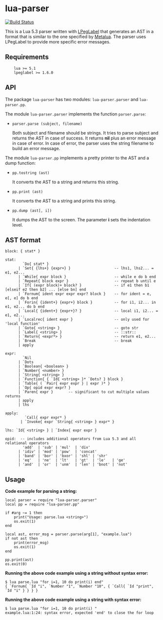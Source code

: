 lua-parser
==========
[![Build Status](https://travis-ci.org/andremm/lua-parser.svg?branch=master)](https://travis-ci.org/andremm/lua-parser)

This is a Lua 5.3 parser written with [LPegLabel](https://github.com/sqmedeiros/lpeglabel) that
generates an AST in a format that is similar to the one specified by [Metalua](https://github.com/fab13n/metalua-parser).
The parser uses LPegLabel to provide more specific error messages.

Requirements
------------

        lua >= 5.1
        lpeglabel >= 1.6.0

API
---

The package `lua-parser` has two modules: `lua-parser.parser`
and `lua-parser.pp`.

The module `lua-parser.parser` implements the function `parser.parse`:

* `parser.parse (subject, filename)`

    Both subject and filename should be strings.
    It tries to parse subject and returns the AST in case of success.
    It returns **nil** plus an error message in case of error.
    In case of error, the parser uses the string filename to build an
    error message.

The module `lua-parser.pp` implements a pretty printer to the AST and
a dump function:

* `pp.tostring (ast)`

    It converts the AST to a string and returns this string.

* `pp.print (ast)`

    It converts the AST to a string and prints this string.

* `pp.dump (ast[, i])`

    It dumps the AST to the screen.
    The parameter **i** sets the indentation level.

AST format
----------

	block: { stat* }

	stat:
            `Do{ stat* }
          | `Set{ {lhs+} {expr+} }                    -- lhs1, lhs2... = e1, e2...
          | `While{ expr block }                      -- while e do b end
          | `Repeat{ block expr }                     -- repeat b until e
          | `If{ (expr block)+ block? }               -- if e1 then b1 [elseif e2 then b2] ... [else bn] end
          | `Fornum{ ident expr expr expr? block }    -- for ident = e, e[, e] do b end
          | `Forin{ {ident+} {expr+} block }          -- for i1, i2... in e1, e2... do b end
          | `Local{ {ident+} {expr+}? }               -- local i1, i2... = e1, e2...
          | `Localrec{ ident expr }                   -- only used for 'local function'
          | `Goto{ <string> }                         -- goto str
          | `Label{ <string> }                        -- ::str::
          | `Return{ <expr*> }                        -- return e1, e2...
          | `Break                                    -- break
          | apply

	expr:
            `Nil
          | `Dots
          | `Boolean{ <boolean> }
          | `Number{ <number> }
          | `String{ <string> }
          | `Function{ { `Id{ <string> }* `Dots? } block }
          | `Table{ ( `Pair{ expr expr } | expr )* }
          | `Op{ opid expr expr? }
          | `Paren{ expr }       -- significant to cut multiple values returns
          | apply
          | lhs

	apply:
             `Call{ expr expr* }
           | `Invoke{ expr `String{ <string> } expr* }

	lhs: `Id{ <string> } | `Index{ expr expr }

	opid:  -- includes additional operators from Lua 5.3 and all relational operators
            'add'  | 'sub' | 'mul'  | 'div'
          | 'idiv' | 'mod' | 'pow'  | 'concat'
          | 'band' | 'bor' | 'bxor' | 'shl' | 'shr'
          | 'eq'   | 'ne'  | 'lt'   | 'gt'  | 'le'   | 'ge'
          | 'and'  | 'or'  | 'unm'  | 'len' | 'bnot' | 'not'


Usage
--------

**Code example for parsing a string:**


    local parser = require "lua-parser.parser"
    local pp = require "lua-parser.pp"

    if #arg ~= 1 then
        print("Usage: parse.lua <string>")
        os.exit(1)
    end

    local ast, error_msg = parser.parse(arg[1], "example.lua")
    if not ast then
        print(error_msg)
        os.exit(1)
    end

    pp.print(ast)
    os.exit(0)

**Running the above code example using a string without syntax error:**

    $ lua parse.lua "for i=1, 10 do print(i) end"
    { `Fornum{ `Id "i", `Number "1", `Number "10", { `Call{ `Id "print", `Id "i" } } } }

**Running the above code example using a string with syntax error:**

    $ lua parse.lua "for i=1, 10 do print(i) "
    example.lua:1:24: syntax error, expected 'end' to close the for loop


